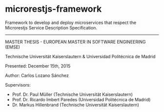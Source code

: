 microrestjs-framework
=====================

Framework to develop and deploy microservices that respect the Microrestjs Service Description Specification.

----------------------------------------------------------------------------------
MASTER THESIS - EUROPEAN MASTER IN SOFTWARE ENGINEERING (EMSE)

Technische Universität Kaiserslautern & Universidad Politécnica de Madrid

Presented: December 15th, 2015

Author: Carlos Lozano Sánchez

Supervisors: 
* Prof. Dr. Paul Müller (Technische Universität Kaiserslautern)
* Prof. Dr. Ricardo Imbert Paredes (Universidad Politécnica de Madrid)
* Dr. Markus Hillenbrand (Technische Universität Kaiserslautern)
